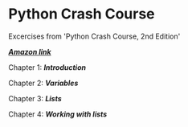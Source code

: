 # Python Crash Course

Excercises from 'Python Crash Course, 2nd Edition' 

***<a href="https://www.amazon.com/Python-Crash-Course-2nd-Edition/dp/1593279280" title="Hobbit lifestyles">Amazon link</a>***



Chapter 1: ***Introduction***

Chapter 2: ***Variables***

Chapter 3: ***Lists***

Chapter 4: ***Working with lists***

